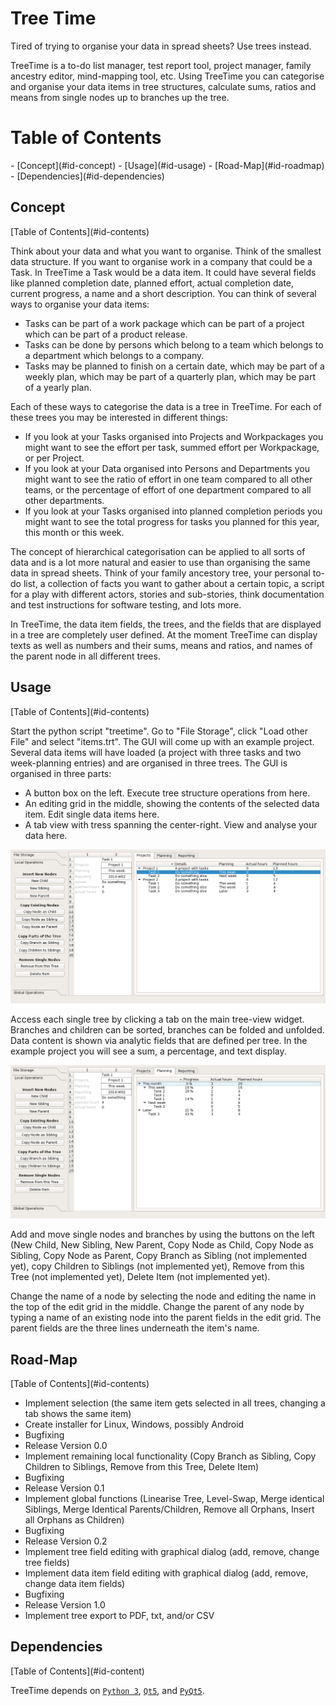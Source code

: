 # Tree Time

Tired of trying to organise your data in spread sheets? Use trees instead.

TreeTime is a to-do list manager, test report tool, project manager, family ancestry editor, mind-mapping tool, etc. Using TreeTime you can categorise and organise your data items in tree structures, calculate sums, ratios and means from single nodes up to branches up the tree. 

# Table of Contents
<div id='id-contents'/>
- [Concept](#id-concept)
- [Usage](#id-usage)
- [Road-Map](#id-roadmap)
- [Dependencies](#id-dependencies)


## Concept
<div id='id-concept'/>
[Table of Contents](#id-contents)

Think about your data and what you want to organise. Think of the smallest data structure. If you want to organise work in a company that could be a Task. In TreeTime a Task would be a data item. It could have several fields like planned completion date, planned effort, actual completion date, current progress, a name and a short description. You can think of several ways to organise your data items:
- Tasks can be part of a work package which can be part of a project which can be part of a product release.
- Tasks can be done by persons which belong to a team which belongs to a department which belongs to a company.
- Tasks may be planned to finish on a certain date, which may be part of a weekly plan, which may be part of a quarterly plan, which may be part of a yearly plan.

Each of these ways to categorise the data is a tree in TreeTime. For each of these trees you may be interested in different things: 
- If you look at your Tasks organised into Projects and Workpackages you might want to see the effort per task, summed effort per Workpackage, or per Project.
- If you look at your Data organised into Persons and Departments you might want to see the ratio of effort in one team compared to all other teams, or the percentage of effort of one department compared to all other departments.
- If you look at your Tasks organised into planned completion periods you might want to see the total progress for tasks you planned for this year, this month or this week.

The concept of hierarchical categorisation can be applied to all sorts of data and is a lot more natural and easier to use than organising the same data in spread sheets. Think of your family ancestory tree, your personal to-do list, a collection of facts you want to gather about a certain topic, a script for a play with different actors, stories and sub-stories, think documentation and test instructions for software testing, and lots more.

In TreeTime, the data item fields, the trees, and the fields that are displayed in a tree are completely user defined. At the moment TreeTime can display texts as well as numbers and their sums, means and ratios, and names of the parent node in all different trees.

## Usage
<div id='id-usage'/>
[Table of Contents](#id-contents)

Start the python script "treetime". Go to "File Storage", click "Load other File" and select "items.trt". The GUI will come up with an example project. Several data items will have loaded (a project with three tasks and two week-planning entries) and are organised in three trees. The GUI is organised in three parts:
- A button box on the left. Execute tree structure operations from here.
- An editing grid in the middle, showing the contents of the selected data item. Edit single data items here.
- A tab view with tress spanning the center-right. View and analyse your data here.

![Screenshot 1](doc/screenshot01.png)

Access each single tree by clicking a tab on the main tree-view widget. Branches and children can be sorted, branches can be folded and unfolded. Data content is shown via analytic fields that are defined per tree. In the example project you will see a sum, a percentage, and text display. 

![Screenshot 2](doc/screenshot02.png)

Add and move single nodes and branches by using the buttons on the left (New Child, New Sibling, New Parent, Copy Node as Child, Copy Node as Sibling, Copy Node as Parent, Copy Branch as Sibling (not implemented yet), copy Children to Siblings (not implemented yet), Remove from this Tree (not implemented yet), Delete Item (not implemented yet).

Change the name of a node by selecting the node and editing the name in the top of the edit grid in the middle.
Change the parent of any node by typing a name of an existing node into the parent fields in the edit grid. The parent fields are the three lines underneath the item's name.

## Road-Map
<div id='id-roadmap'/>
[Table of Contents](#id-contents)

- Implement selection (the same item gets selected in all trees, changing a tab shows the same item)
- Create installer for Linux, Windows, possibly Android
- Bugfixing
- Release Version 0.0
- Implement remaining local functionality (Copy Branch as Sibling, Copy Children to Siblings, Remove from this Tree, Delete Item)
- Bugfixing
- Release Version 0.1
- Implement global functions (Linearise Tree, Level-Swap, Merge identical Siblings, Merge Identical Parents/Children, Remove all Orphans, Insert all Orphans as Children)
- Bugfixing
- Release Version 0.2
- Implement tree field editing with graphical dialog (add, remove, change tree fields)
- Implement data item field editing with graphical dialog (add, remove, change data item fields)
- Bugfixing
- Release Version 1.0
- Implement tree export to PDF, txt, and/or CSV

## Dependencies
<div id='id-dependencies'/>
[Table of Contents](#id-content)

TreeTime depends on [`Python 3`](https://www.python.org/downloads/), [`Qt5`](http://www.qt.io/download/), and [`PyQt5`](https://pypi.python.org/pypi/PyQt5).